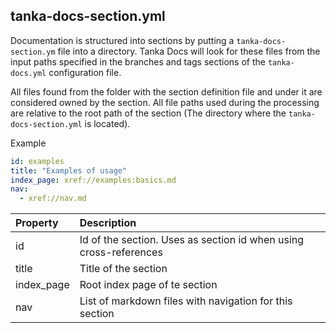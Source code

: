 ## tanka-docs-section.yml

Documentation is structured into sections by putting a `tanka-docs-section.ym`
file into a directory. Tanka Docs will look for these files from the input paths
specified in the branches and tags sections of the `tanka-docs.yml` configuration file.

All files found from the folder with the section definition file and under it are considered
owned by the section. All file paths used during the processing are relative to the root path of the
section (The directory where the `tanka-docs-section.yml` is located).

Example

```yaml
id: examples
title: "Examples of usage"
index_page: xref://examples:basics.md
nav:
  - xref://nav.md
```

| Property   | Description                                                       |
| :--------- | :---------------------------------------------------------------- |
| id         | Id of the section. Uses as section id when using cross-references |
| title      | Title of the section                                              |
| index_page | Root index page of te section                                     |
| nav        | List of markdown files with navigation for this section           |
